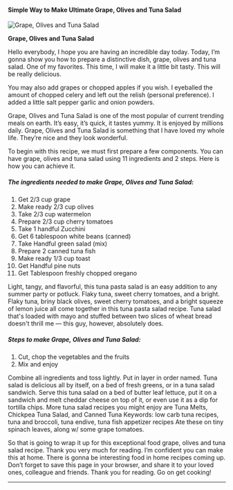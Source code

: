             

#### Simple Way to Make Ultimate Grape, Olives and Tuna Salad

![Grape, Olives and Tuna Salad](https://img-global.cpcdn.com/recipes/d342d37b6e6729ea/751x532cq70/grape-olives-and-tuna-salad-recipe-main-photo.jpg)

**Grape, Olives and Tuna Salad**

Hello everybody, I hope you are having an incredible day today. Today, I’m gonna show you how to prepare a distinctive dish, grape, olives and tuna salad. One of my favorites. This time, I will make it a little bit tasty. This will be really delicious.

You may also add grapes or chopped apples if you wish. I eyeballed the amount of chopped celery and left out the relish (personal preference). I added a little salt pepper garlic and onion powders.

Grape, Olives and Tuna Salad is one of the most popular of current trending meals on earth. It’s easy, it’s quick, it tastes yummy. It is enjoyed by millions daily. Grape, Olives and Tuna Salad is something that I have loved my whole life. They’re nice and they look wonderful.

To begin with this recipe, we must first prepare a few components. You can have grape, olives and tuna salad using 11 ingredients and 2 steps. Here is how you can achieve it.

##### The ingredients needed to make Grape, Olives and Tuna Salad:

1.  Get 2/3 cup grape
2.  Make ready 2/3 cup olives
3.  Take 2/3 cup watermelon
4.  Prepare 2/3 cup cherry tomatoes
5.  Take 1 handful Zucchini
6.  Get 6 tablespoon white beans (canned)
7.  Take Handful green salad (mix)
8.  Prepare 2 canned tuna fish
9.  Make ready 1/3 cup toast
10.  Get Handful pine nuts
11.  Get Tablespoon freshly chopped oregano

Light, tangy, and flavorful, this tuna pasta salad is an easy addition to any summer party or potluck. Flaky tuna, sweet cherry tomatoes, and a bright. Flaky tuna, briny black olives, sweet cherry tomatoes, and a bright squeeze of lemon juice all come together in this tuna pasta salad recipe. Tuna salad that's loaded with mayo and stuffed between two slices of wheat bread doesn't thrill me — this guy, however, absolutely does.

##### Steps to make Grape, Olives and Tuna Salad:

1.  Cut, chop the vegetables and the fruits
2.  Mix and enjoy

Combine all ingredients and toss lightly. Put in layer in order named. Tuna salad is delicious all by itself, on a bed of fresh greens, or in a tuna salad sandwich. Serve this tuna salad on a bed of butter leaf lettuce, put it on a sandwich and melt cheddar cheese on top of it, or even use it as a dip for tortilla chips. More tuna salad recipes you might enjoy are Tuna Melts, Chickpea Tuna Salad, and Canned Tuna Keywords: low carb tuna recipes, tuna and broccoli, tuna endive, tuna fish appetizer recipes Ate these on tiny spinach leaves, along w/ some grape tomatoes.

So that is going to wrap it up for this exceptional food grape, olives and tuna salad recipe. Thank you very much for reading. I’m confident you can make this at home. There is gonna be interesting food in home recipes coming up. Don’t forget to save this page in your browser, and share it to your loved ones, colleague and friends. Thank you for reading. Go on get cooking!

* * *
